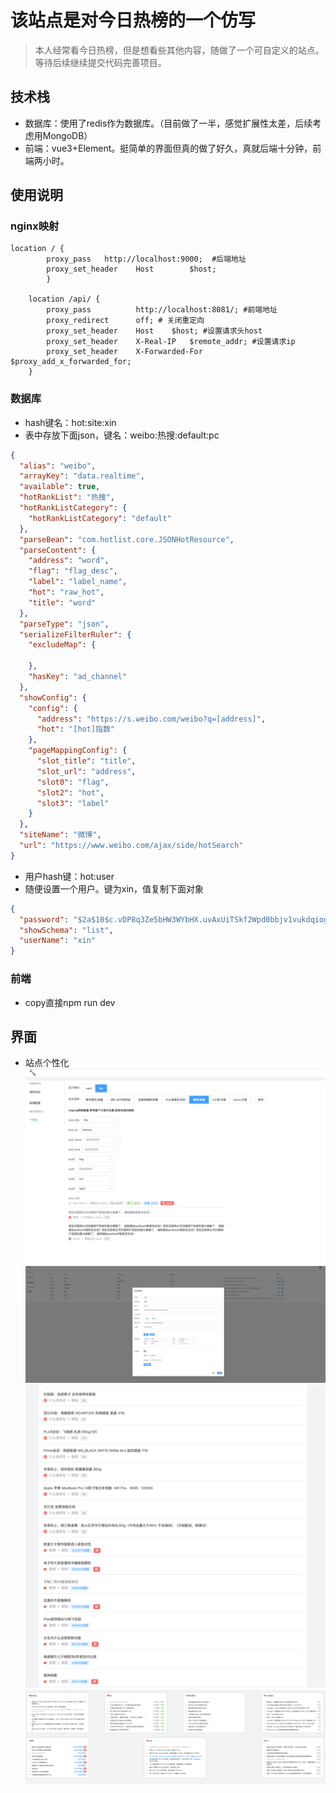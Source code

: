 # 该站点是对今日热榜的一个仿写
> 本人经常看今日热榜，但是想看些其他内容，随做了一个可自定义的站点。
> 等待后续继续提交代码完善项目。

## 技术栈
* 数据库：使用了redis作为数据库。（目前做了一半，感觉扩展性太差，后续考虑用MongoDB）
* 前端：vue3+Element。挺简单的界面但真的做了好久，真就后端十分钟，前端两小时。

## 使用说明
### nginx映射
```
location / {
	    proxy_pass   http://localhost:9000;  #后端地址
	    proxy_set_header	Host		$host; 
        }

	location /api/ {
        proxy_pass   		http://localhost:8081/; #前端地址
		proxy_redirect		off; # 关闭重定向
		proxy_set_header	Host	$host; #设置请求头host
		proxy_set_header	X-Real-IP	$remote_addr; #设置请求ip
		proxy_set_header	X-Forwarded-For	  $proxy_add_x_forwarded_for;
	}
```
### 数据库
* hash键名：hot:site:xin
* 表中存放下面json，键名：weibo:热搜:default:pc
```json
{
  "alias": "weibo",
  "arrayKey": "data.realtime",
  "available": true,
  "hotRankList": "热搜",
  "hotRankListCategory": {
    "hotRankListCategory": "default"
  },
  "parseBean": "com.hotlist.core.JSONHotResource",
  "parseContent": {
    "address": "word",
    "flag": "flag_desc",
    "label": "label_name",
    "hot": "raw_hot",
    "title": "word"
  },
  "parseType": "json",
  "serializeFilterRuler": {
    "excludeMap": {

    },
    "hasKey": "ad_channel"
  },
  "showConfig": {
    "config": {
      "address": "https://s.weibo.com/weibo?q=[address]",
      "hot": "[hot]指数"
    },
    "pageMappingConfig": {
      "slot_title": "title",
      "slot_url": "address",
      "slot0": "flag",
      "slot2": "hot",
      "slot3": "label"
    }
  },
  "siteName": "微博",
  "url": "https://www.weibo.com/ajax/side/hotSearch"
}
```
* 用户hash键：hot:user
* 随便设置一个用户。键为xin，值复制下面对象
```json
{
  "password": "$2a$10$c.vDP8q3Ze5bHW3WYbHX.uvAxUiTSkf2Wpd0bbjv1vukdqiogh1qG",
  "showSchema": "list",
  "userName": "xin"
}
```
### 前端
* copy直接npm run dev
## 界面
* 站点个性化
![img.png](img.png)
![img_3.png](img_3.png)
![img_1.png](img_1.png)
![img_2.png](img_2.png)